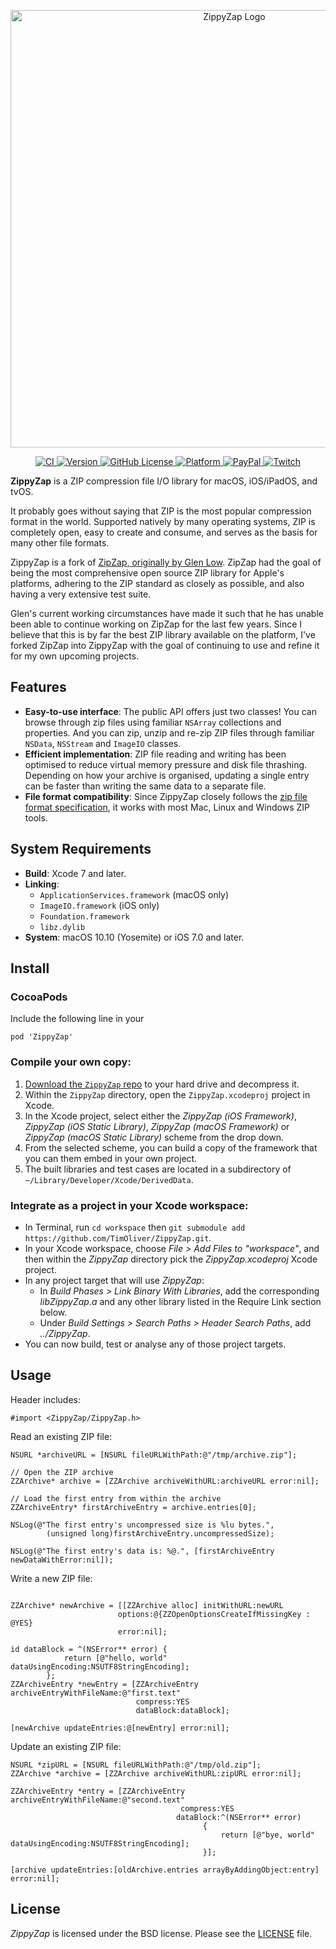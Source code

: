 <p align="center">
	<img src="https://puu.sh/FnwAo/7e6427cb67.png" width="700" align="center" alt="ZippyZap Logo" />
</p>

<p align="center">
	<a href="https://github.com/TimOliver/ZippyZap/actions?query=workflow%3ACI">
		<img src="https://github.com/TimOliver/ZippyZap/workflows/CI/badge.svg" alt="CI" />
	</a>
	<a href="http://cocoadocs.org/docsets/ZippyZap">
		<img src="https://img.shields.io/cocoapods/v/ZippyZap.svg?style=flat" alt="Version" />
	</a>
	<a href="https://raw.githubusercontent.com/TimOliver/ZippyZap/master/LICENSE">
		<img src="https://img.shields.io/badge/license-BSD-blue.svg" alt="GitHub License" />
	</a>
	<a href="http://cocoadocs.org/docsets/ZippyZap">
		<img src="https://img.shields.io/cocoapods/p/ZippyZap.svg?style=flat" alt="Platform" />
	</a>
	<a href="https://www.paypal.com/cgi-bin/webscr?cmd=_s-xclick&hosted_button_id=M4RKULAVKV7K8">
		<img src="https://img.shields.io/badge/paypal-donate-blue.svg" alt="PayPal" />
	</a>
	<a href="http://twitch.tv/timXD">
		<img src="https://img.shields.io/badge/twitch-timXD-6441a5.svg" alt="Twitch" />
	</a>
</p>

**ZippyZap** is a ZIP compression file I/O library for macOS, iOS/iPadOS, and tvOS.

It probably goes without saying that ZIP is the most popular compression format in the world. Supported natively by many operating systems, ZIP is completely open, easy to create and consume, and serves as the basis for many other file formats.

ZippyZap is a fork of [ZipZap, originally by Glen Low](https://github.com/pixelglow/ZipZap). ZipZap had the goal of being the most comprehensive open source ZIP library for Apple's platforms, adhering to the ZIP standard as closely as possible, and also having a very extensive test suite.

Glen's current working circumstances have made it such that he has unable been able to continue working on ZipZap for the last few years. Since I believe that this is by far the best ZIP library available on the platform, I've forked ZipZap into ZippyZap with the goal of continuing to use and refine it for my own upcoming projects.

## Features

* **Easy-to-use interface**: The public API offers just two classes! You can browse through zip files using familiar `NSArray` collections and properties. And you can zip, unzip and re-zip ZIP files through familiar `NSData`, `NSStream` and `ImageIO` classes.
* **Efficient implementation**: ZIP file reading and writing has been optimised to reduce virtual memory pressure and disk file thrashing. Depending on how your archive is organised, updating a single entry can be faster than writing the same data to a separate file.
* **File format compatibility**: Since ZippyZap closely follows the [zip file format specification](http://www.pkware.com/documents/casestudies/APPNOTE.TXT), it works with most Mac, Linux and Windows ZIP tools.

## System Requirements

* **Build**: Xcode 7 and later.
* **Linking**:
  * `ApplicationServices.framework` (macOS only)
  * `ImageIO.framework` (iOS only)
  * `Foundation.framework`
  * `libz.dylib`
* **System**: macOS 10.10 (Yosemite) or iOS 7.0 and later.

## Install

### CocoaPods

Include the following line in your

```
pod 'ZippyZap' 
```

### Compile your own copy:

1. [Download the `ZippyZap` repo](https://github.com/TimOliver/ZippyZap/archive/master.zip) to your hard drive and decompress it.
2. Within the `ZippyZap` directory, open the `ZippyZap.xcodeproj` project in Xcode.
3. In the Xcode project, select either the *ZippyZap (iOS Framework)*, *ZippyZap (iOS Static Library)*, *ZippyZap (macOS Framework)* or *ZippyZap (macOS Static Library)*  scheme from the drop down.
4. From the selected scheme, you can build a copy of the framework that you can them embed in your own project.
5. The built libraries and test cases are located in a subdirectory of `~/Library/Developer/Xcode/DerivedData`.

### Integrate as a project in your Xcode workspace:

* In Terminal, run `cd workspace` then `git submodule add https://github.com/TimOliver/ZippyZap.git`.
* In your Xcode workspace, choose *File > Add Files to "workspace"*, and then within the *ZippyZap* directory pick the *ZippyZap.xcodeproj* Xcode project.
* In any project target that will use *ZippyZap*:
  * In *Build Phases > Link Binary With Libraries*, add the corresponding *libZippyZap.a* and any other library listed in the Require Link section below.
  * Under *Build Settings > Search Paths > Header Search Paths*, add *../ZippyZap*.
* You can now build, test or analyse any of those project targets.

## Usage

Header includes:

```objc
#import <ZippyZap/ZippyZap.h>
```

Read an existing ZIP file:

```objc
NSURL *archiveURL = [NSURL fileURLWithPath:@"/tmp/archive.zip"];

// Open the ZIP archive
ZZArchive* archive = [ZZArchive archiveWithURL:archiveURL error:nil];
	
// Load the first entry from within the archive
ZZArchiveEntry* firstArchiveEntry = archive.entries[0];
	
NSLog(@"The first entry's uncompressed size is %lu bytes.", 
		(unsigned long)firstArchiveEntry.uncompressedSize);
	
NSLog(@"The first entry's data is: %@.", [firstArchiveEntry newDataWithError:nil]);
```
	
Write a new ZIP file:

```objc

ZZArchive* newArchive = [[ZZArchive alloc] initWithURL:newURL 
						options:@{ZZOpenOptionsCreateIfMissingKey : @YES} 
						error:nil];

id dataBlock = ^(NSError** error) {
			return [@"hello, world" dataUsingEncoding:NSUTF8StringEncoding];
		};
ZZArchiveEntry *newEntry = [ZZArchiveEntry archiveEntryWithFileName:@"first.text" 
							compress:YES 
							dataBlock:dataBlock];

[newArchive updateEntries:@[newEntry] error:nil];
```

Update an existing ZIP file:

```objc
NSURL *zipURL = [NSURL fileURLWithPath:@"/tmp/old.zip"];
ZZArchive *archive = [ZZArchive archiveWithURL:zipURL error:nil];

ZZArchiveEntry *entry = [ZZArchiveEntry archiveEntryWithFileName:@"second.text"
									  compress:YES
									 dataBlock:^(NSError** error)
										   {
											   return [@"bye, world" dataUsingEncoding:NSUTF8StringEncoding];
										   }];

[archive updateEntries:[oldArchive.entries arrayByAddingObject:entry] error:nil];
```

## License

*ZippyZap* is licensed under the BSD license. Please see the [LICENSE](LICENSE) file.

